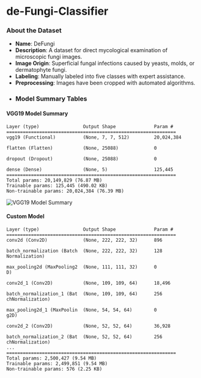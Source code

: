 # de-Fungi-Classifier
### About the Dataset
- **Name**: DeFungi
- **Description**: A dataset for direct mycological examination of microscopic fungi images.
- **Image Origin**: Superficial fungal infections caused by yeasts, molds, or dermatophyte fungi.
- **Labeling**: Manually labeled into five classes with expert assistance.
- **Preprocessing**: Images have been cropped with automated algorithms.
- ### Model Summary Tables

#### VGG19 Model Summary
```plaintext
Layer (type)                Output Shape              Param #
==============================================================
vgg19 (Functional)          (None, 7, 7, 512)         20,024,384

flatten (Flatten)           (None, 25088)             0

dropout (Dropout)           (None, 25088)             0

dense (Dense)               (None, 5)                 125,445
==============================================================
Total params: 20,149,829 (76.87 MB)
Trainable params: 125,445 (490.02 KB)
Non-trainable params: 20,024,384 (76.39 MB)
```
![VGG19 Model Summary](https://github.com/your-username/your-repo/raw/main/path-to-image/model_summary_vgg19.png)

#### Custom Model
```plaintext
Layer (type)                Output Shape              Param #
==============================================================
conv2d (Conv2D)             (None, 222, 222, 32)      896

batch_normalization (Batch  (None, 222, 222, 32)      128
Normalization)

max_pooling2d (MaxPooling2  (None, 111, 111, 32)      0
D)

conv2d_1 (Conv2D)           (None, 109, 109, 64)      18,496

batch_normalization_1 (Bat  (None, 109, 109, 64)      256
chNormalization)

max_pooling2d_1 (MaxPoolin  (None, 54, 54, 64)        0
g2D)

conv2d_2 (Conv2D)           (None, 52, 52, 64)        36,928

batch_normalization_2 (Bat  (None, 52, 52, 64)        256
chNormalization)
...
==============================================================
Total params: 2,500,427 (9.54 MB)
Trainable params: 2,499,851 (9.54 MB)
Non-trainable params: 576 (2.25 KB)
```
